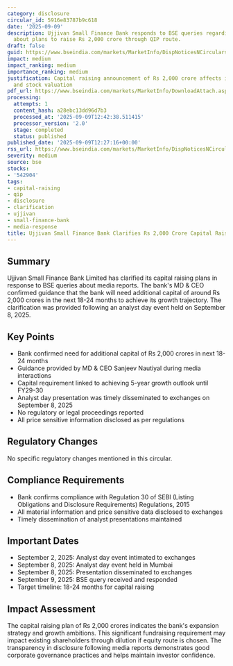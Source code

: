 ```yaml
---
category: disclosure
circular_id: 5916e83787b9c618
date: '2025-09-09'
description: Ujjivan Small Finance Bank responds to BSE queries regarding media reports
  about plans to raise Rs 2,000 crore through QIP route.
draft: false
guid: https://www.bseindia.com/markets/MarketInfo/DispNoticesNCirculars.aspx?Noticeid={96D9CE78-B1DD-4E1E-8223-9C7C552B44C9}&noticeno=20250909-53&dt=09/09/2025&icount=53&totcount=57&flag=0
impact: medium
impact_ranking: medium
importance_ranking: medium
justification: Capital raising announcement of Rs 2,000 crore affects investor sentiment
  and stock valuation
pdf_url: https://www.bseindia.com/markets/MarketInfo/DownloadAttach.aspx?id=20250909-53&attachedId=2b60762a-7238-421a-a99a-c2cad9ff3643
processing:
  attempts: 1
  content_hash: a28ebc13dd96d7b3
  processed_at: '2025-09-09T12:42:38.511415'
  processor_version: '2.0'
  stage: completed
  status: published
published_date: '2025-09-09T12:27:16+00:00'
rss_url: https://www.bseindia.com/markets/MarketInfo/DispNoticesNCirculars.aspx?Noticeid={96D9CE78-B1DD-4E1E-8223-9C7C552B44C9}&noticeno=20250909-53&dt=09/09/2025&icount=53&totcount=57&flag=0
severity: medium
source: bse
stocks:
- '542904'
tags:
- capital-raising
- qip
- disclosure
- clarification
- ujjivan
- small-finance-bank
- media-response
title: Ujjivan Small Finance Bank Clarifies Rs 2,000 Crore Capital Raising Plans
---
```


## Summary

Ujjivan Small Finance Bank Limited has clarified its capital raising plans in response to BSE queries about media reports. The bank's MD & CEO confirmed guidance that the bank will need additional capital of around Rs 2,000 crores in the next 18-24 months to achieve its growth trajectory. The clarification was provided following an analyst day event held on September 8, 2025.

## Key Points

- Bank confirmed need for additional capital of Rs 2,000 crores in next 18-24 months
- Guidance provided by MD & CEO Sanjeev Nautiyal during media interactions
- Capital requirement linked to achieving 5-year growth outlook until FY29-30
- Analyst day presentation was timely disseminated to exchanges on September 8, 2025
- No regulatory or legal proceedings reported
- All price sensitive information disclosed as per regulations

## Regulatory Changes

No specific regulatory changes mentioned in this circular.

## Compliance Requirements

- Bank confirms compliance with Regulation 30 of SEBI (Listing Obligations and Disclosure Requirements) Regulations, 2015
- All material information and price sensitive data disclosed to exchanges
- Timely dissemination of analyst presentations maintained

## Important Dates

- September 2, 2025: Analyst day event intimated to exchanges
- September 8, 2025: Analyst day event held in Mumbai
- September 8, 2025: Presentation disseminated to exchanges
- September 9, 2025: BSE query received and responded
- Target timeline: 18-24 months for capital raising

## Impact Assessment

The capital raising plan of Rs 2,000 crores indicates the bank's expansion strategy and growth ambitions. This significant fundraising requirement may impact existing shareholders through dilution if equity route is chosen. The transparency in disclosure following media reports demonstrates good corporate governance practices and helps maintain investor confidence.